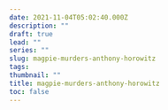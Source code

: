 ```yaml
---
date: 2021-11-04T05:02:40.000Z
description: ""
draft: true
lead: ""
series: ""
slug: magpie-murders-anthony-horowitz
tags: 
thumbnail: ""
title: magpie-murders-anthony-horowitz
toc: false
---
```

